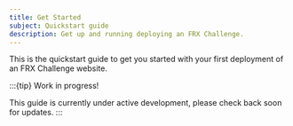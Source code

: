 ```yaml
---
title: Get Started
subject: Quickstart guide
description: Get up and running deploying an FRX Challenge.
---
```


This is the quickstart guide to get you started with your first deployment of an FRX Challenge website.

:::{tip} Work in progress!

This guide is currently under active development, please check back soon for updates.
:::

